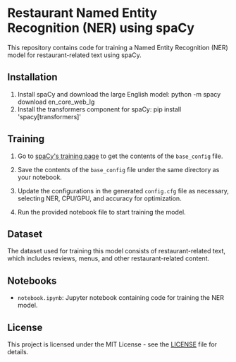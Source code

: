 # Restaurant Named Entity Recognition (NER) using spaCy

This repository contains code for training a Named Entity Recognition (NER) model for restaurant-related text using spaCy.

## Installation

1. Install spaCy and download the large English model:
   python -m spacy download en_core_web_lg
3. Install the transformers component for spaCy:
   pip install 'spacy[transformers]'

## Training

1. Go to [spaCy's training page](https://spacy.io/usage/training) to get the contents of the `base_config` file.

2. Save the contents of the `base_config` file under the same directory as your notebook.

3. Update the configurations in the generated `config.cfg` file as necessary, selecting NER, CPU/GPU, and accuracy for optimization.

4. Run the provided notebook file to start training the model.

## Dataset

The dataset used for training this model consists of restaurant-related text, which includes reviews, menus, and other restaurant-related content.

## Notebooks

- `notebook.ipynb`: Jupyter notebook containing code for training the NER model.

## License

This project is licensed under the MIT License - see the [LICENSE](LICENSE) file for details.


